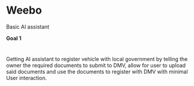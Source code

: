 # Weebo
Basic AI assistant 


**Goal 1**
#
Getting AI assistant to register vehicle with local government by telling the owner the required documents to submit to DMV,
allow for user to upload said documents and use the documents to register with DMV with minimal User interaction.
